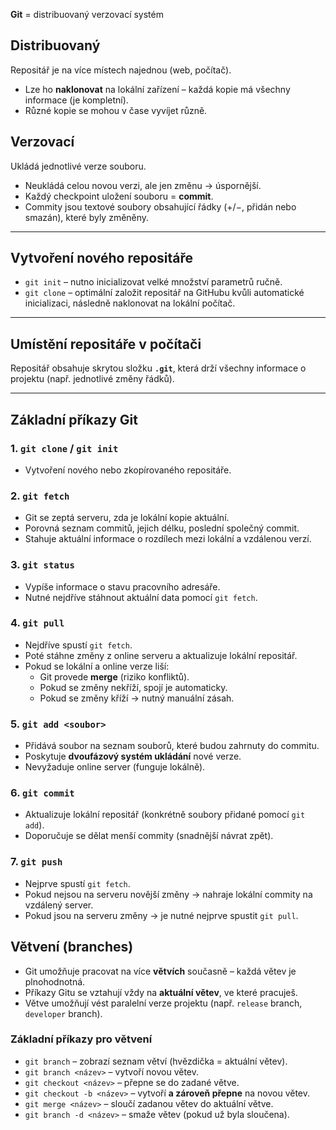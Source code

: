 

**Git** = distribuovaný verzovací systém  

## Distribuovaný
Repositář je na více místech najednou (web, počítač).  
- Lze ho **naklonovat** na lokální zařízení – každá kopie má všechny informace (je kompletní).  
- Různé kopie se mohou v čase vyvíjet různě.  

## Verzovací
Ukládá jednotlivé verze souboru.  
- Neukládá celou novou verzi, ale jen změnu → úspornější.  
- Každý checkpoint uložení souboru = **commit**.  
- Commity jsou textové soubory obsahující řádky (+/−, přidán nebo smazán), které byly změněny.  

---

## Vytvoření nového repositáře
- `git init` – nutno inicializovat velké množství parametrů ručně.  
- `git clone` – optimální založit repositář na GitHubu kvůli automatické inicializaci, následně naklonovat na lokální počítač.  

---

## Umístění repositáře v počítači
Repositář obsahuje skrytou složku **`.git`**, která drží všechny informace o projektu (např. jednotlivé změny řádků).  

---

## Základní příkazy Git

### 1. `git clone` / `git init`
- Vytvoření nového nebo zkopírovaného repositáře.  

### 2. `git fetch`
- Git se zeptá serveru, zda je lokální kopie aktuální.  
- Porovná seznam commitů, jejich délku, poslední společný commit.  
- Stahuje aktuální informace o rozdílech mezi lokální a vzdálenou verzí.  

### 3. `git status`
- Vypíše informace o stavu pracovního adresáře.  
- Nutné nejdříve stáhnout aktuální data pomocí `git fetch`.  

### 4. `git pull`
- Nejdříve spustí `git fetch`.  
- Poté stáhne změny z online serveru a aktualizuje lokální repositář.  
- Pokud se lokální a online verze liší:  
  - Git provede **merge** (riziko konfliktů).  
  - Pokud se změny nekříží, spojí je automaticky.  
  - Pokud se změny kříží → nutný manuální zásah.  

### 5. `git add <soubor>`
- Přidává soubor na seznam souborů, které budou zahrnuty do commitu.  
- Poskytuje **dvoufázový systém ukládání** nové verze.  
- Nevyžaduje online server (funguje lokálně).  

### 6. `git commit`
- Aktualizuje lokální repositář (konkrétně soubory přidané pomocí `git add`).  
- Doporučuje se dělat menší commity (snadnější návrat zpět).  

### 7. `git push`
- Nejprve spustí `git fetch`.  
- Pokud nejsou na serveru novější změny → nahraje lokální commity na vzdálený server.  
- Pokud jsou na serveru změny → je nutné nejprve spustit `git pull`.  

## Větvení (branches)

- Git umožňuje pracovat na více **větvích** současně – každá větev je plnohodnotná.  
- Příkazy Gitu se vztahují vždy na **aktuální větev**, ve které pracuješ.  
- Větve umožňují vést paralelní verze projektu (např. `release` branch, `developer` branch).  

### Základní příkazy pro větvení
- `git branch` – zobrazí seznam větví (hvězdička = aktuální větev).  
- `git branch <název>` – vytvoří novou větev.  
- `git checkout <název>` – přepne se do zadané větve.  
- `git checkout -b <název>` – vytvoří **a zároveň přepne** na novou větev.  
- `git merge <název>` – sloučí zadanou větev do aktuální větve.  
- `git branch -d <název>` – smaže větev (pokud už byla sloučena).  

